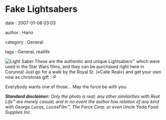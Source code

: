 Fake Lightsabers
================

date
:   2007-01-08 03:03

author
:   Hario

category
:   General

tags
:   General, reallife

![Light Saber](http://hario.files.wordpress.com/2007/01/lightsaber.png)
These are the authentic and unique Lightsabers™ which were used in the
Star Wars films, and they can be purchased right here in Corunna! Just
go for a walk by the Royal St. («Calle Real») and get your own now as
christmas gift :-P

Everybody wants one of those... May the force be with you.

***Standard disclaimer:** Only the photo is real; any other similarities
with Real Life™ are merely casual, and in no event the author has
relation of any kind with George Lucas, LucasFilm™, The Force Corp. or
even Uncle Yoda Food Supplies Inc.*

